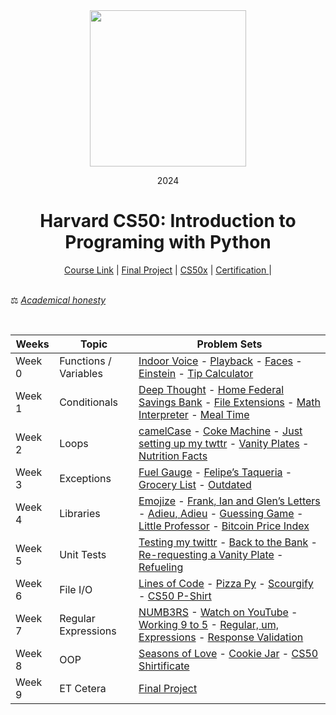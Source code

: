 <div align=center>
    <img src="https://upload.wikimedia.org/wikipedia/commons/thumb/c/cc/Harvard_University_coat_of_arms.svg/800px-Harvard_University_coat_of_arms.svg.png" height=250>
    <p> 2024</p>
    <h1> Harvard CS50: Introduction to Programing with Python </h1>
</div>

<div align=center>
    <a href="https://cs50.harvard.edu/python/2022/">Course Link</a> |
    <a href="https://github.com/5ah1n/CS50_Python/tree/main/tasks/project">Final Project</a> |
    <a href="https://github.com/5ah1n/CS50x_2022">CS50x</a> |
    <a href="https://certificates.cs50.io/ade5b1c1-7b8a-4347-92d3-290652122d7d.pdf?size=letter">Certification </a> |
</div>

<br>

⚖️ [<em>Academical honesty</em>](https://cs50.harvard.edu/x/2023/honesty/)

<br>
<div align="center">

|Weeks|Topic|Problem Sets|
|-----|-----------|----|
|Week 0 | Functions / Variables|[Indoor Voice]() - [Playback]() - [Faces]() - [Einstein]() - [Tip Calculator]()|
|Week 1| Conditionals |[Deep Thought]() - [Home Federal Savings Bank]() - [File Extensions]() - [Math Interpreter]() - [Meal Time]()
|Week 2 | Loops |[camelCase]() - [Coke Machine]() - [ Just setting up my twttr]() - [Vanity Plates]() - [Nutrition Facts]()|
|Week 3| Exceptions | [Fuel Gauge]() - [Felipe’s Taqueria]() - [Grocery List]() - [Outdated]()|
|Week 4 | Libraries | [Emojize]() - [Frank, Ian and Glen’s Letters]() - [Adieu, Adieu]() - [Guessing Game]() - [Little Professor]() - [Bitcoin Price Index]()
| Week 5 | Unit Tests | [Testing my twittr]() - [Back to the Bank]() - [Re-requesting a Vanity Plate]() - [Refueling]()|
|Week 6 | File I/O | [Lines of Code]() - [Pizza Py]() - [Scourgify]() - [CS50 P-Shirt]()
|Week 7 | Regular Expressions | [NUMB3RS]() - [Watch on YouTube]() - [Working 9 to 5]() - [Regular, um, Expressions]() - [Response Validation]()
|Week 8 | OOP | [Seasons of Love]() - [Cookie Jar]() - [CS50 Shirtificate]()
|Week 9 | ET Cetera | [Final Project]()

















</div>
